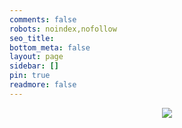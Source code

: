 ```yaml
---
comments: false
robots: noindex,nofollow
seo_title: 
bottom_meta: false
layout: page
sidebar: []
pin: true
readmore: false
---
```


<p class="p center logo ultra" style="text-align:center"><i class="fa-duotone fa-star-of-david" style="color:#a6d5fa" title="欢迎"></i></p>

<center>
<img src="https://cdn.wndbac.cn/gh/wndbac/wndbac@output/github-contribution-grid-snake.svg">
</center>

<!-- more -->
